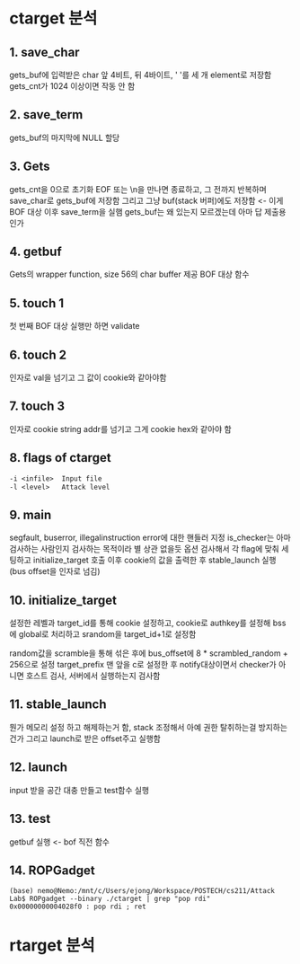 # ctarget 분석

## 1. save_char

gets_buf에 입력받은 char 앞 4비트, 뒤 4바이트, ' '를 세 개 element로 저장함
gets_cnt가 1024 이상이면 작동 안 함

## 2. save_term

gets_buf의 마지막에 NULL 할당

## 3. Gets

gets_cnt을 0으로 초기화
EOF 또는 \n을 만나면 종료하고, 그 전까지 반복하며 save_char로 gets_buf에 저장함
그리고 그냥 buf(stack 버퍼)에도 저장함 <- 이게 BOF 대상
이후 save_term을 실햄
gets_buf는 왜 있는지 모르겠는데 아마 답 제출용인가

## 4. getbuf

Gets의 wrapper function, size 56의 char buffer 제공
BOF 대상 함수

## 5. touch 1

첫 번째 BOF 대상
실행만 하면 validate

## 6. touch 2

인자로 val을 넘기고 그 값이 cookie와 같아야함

## 7. touch 3

인자로 cookie string addr를 넘기고 그게 cookie hex와 같아야 함

## 8. flags of ctarget

```txt
-i <infile>  Input file
-l <level>   Attack level
```

## 9. main

segfault, buserror, illegalinstruction error에 대한 핸들러 지정
is_checker는 아마 검사하는 사람인지 검사하는 목적이라 별 상관 없을듯
옵션 검사해서 각 flag에 맞춰 세팅하고
initialize_target 호출
이후 cookie의 값을 출력한 후 stable_launch 실행(bus offset을 인자로 넘김)

## 10. initialize_target

설정한 레벨과 target_id를 통해 cookie 설정하고, cookie로 authkey를 설정해 bss에 global로 처리하고
srandom을 target_id+1로 설정함

random값을 scramble을 통해 섞은 후에 bus_offset에 8 * scrambled_random + 256으로 설정
target_prefix 맨 앞을 c로 설정한 후
notify대상이면서 checker가 아니면 호스트 검사, 서버에서 실행하는지 검사함

## 11. stable_launch

뭔가 메모리 설정 하고 해제하는거 함, stack 조정해서 아예 권한 탈취하는걸 방지하는건가
그리고 launch로 받은 offset주고 실행함

## 12. launch

input 받을 공간 대충 만들고 test함수 실행

## 13. test

getbuf 실행 <- bof 직전 함수

## 14. ROPGadget

```
(base) nemo@Nemo:/mnt/c/Users/ejong/Workspace/POSTECH/cs211/Attack Lab$ ROPgadget --binary ./ctarget | grep "pop rdi"
0x00000000004028f0 : pop rdi ; ret
```

# rtarget 분석